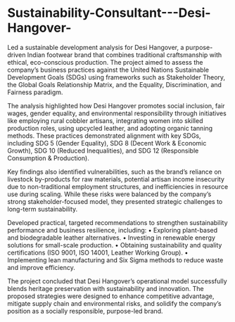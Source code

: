 # Sustainability-Consultant---Desi-Hangover-


Led a sustainable development analysis for Desi Hangover, a purpose-driven Indian footwear brand that combines traditional craftsmanship with ethical, eco-conscious production. The project aimed to assess the company’s business practices against the United Nations Sustainable Development Goals (SDGs) using frameworks such as Stakeholder Theory, the Global Goals Relationship Matrix, and the Equality, Discrimination, and Fairness paradigm.

The analysis highlighted how Desi Hangover promotes social inclusion, fair wages, gender equality, and environmental responsibility through initiatives like employing rural cobbler artisans, integrating women into skilled production roles, using upcycled leather, and adopting organic tanning methods. These practices demonstrated alignment with key SDGs, including SDG 5 (Gender Equality), SDG 8 (Decent Work & Economic Growth), SDG 10 (Reduced Inequalities), and SDG 12 (Responsible Consumption & Production).

Key findings also identified vulnerabilities, such as the brand’s reliance on livestock by-products for raw materials, potential artisan income insecurity due to non-traditional employment structures, and inefficiencies in resource use during scaling. While these risks were balanced by the company’s strong stakeholder-focused model, they presented strategic challenges to long-term sustainability.

Developed practical, targeted recommendations to strengthen sustainability performance and business resilience, including:
	•	Exploring plant-based and biodegradable leather alternatives.
	•	Investing in renewable energy solutions for small-scale production.
	•	Obtaining sustainability and quality certifications (ISO 9001, ISO 14001, Leather Working Group).
	•	Implementing lean manufacturing and Six Sigma methods to reduce waste and improve efficiency.

The project concluded that Desi Hangover’s operational model successfully blends heritage preservation with sustainability and innovation. The proposed strategies were designed to enhance competitive advantage, mitigate supply chain and environmental risks, and solidify the company’s position as a socially responsible, purpose-led brand.
